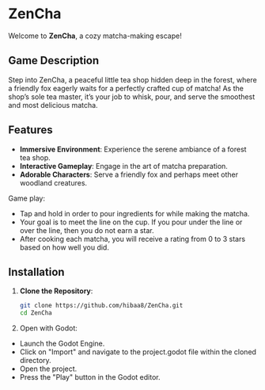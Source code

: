 # ZenCha

Welcome to **ZenCha**, a cozy matcha-making escape!

## Game Description

Step into ZenCha, a peaceful little tea shop hidden deep in the forest, where a friendly fox eagerly waits for a perfectly crafted cup of matcha! As the shop’s sole tea master, it’s your job to whisk, pour, and serve the smoothest and most delicious matcha.

## Features

- **Immersive Environment**: Experience the serene ambiance of a forest tea shop.
- **Interactive Gameplay**: Engage in the art of matcha preparation.
- **Adorable Characters**: Serve a friendly fox and perhaps meet other woodland creatures.

Game play:
- Tap and hold in order to pour ingredients for while making the matcha.
- Your goal is to meet the line on the cup. If you pour under the line or over the line, then you do not earn a star. 
- After cooking each matcha, you will receive a rating from 0 to 3 stars based on how well you did. 

## Installation

1. **Clone the Repository**:
   ```bash
   git clone https://github.com/hibaa8/ZenCha.git
   cd ZenCha
   ```
2. Open with Godot:
- Launch the Godot Engine.
- Click on "Import" and navigate to the project.godot file within the cloned directory.
- Open the project.
- Press the "Play" button in the Godot editor.


